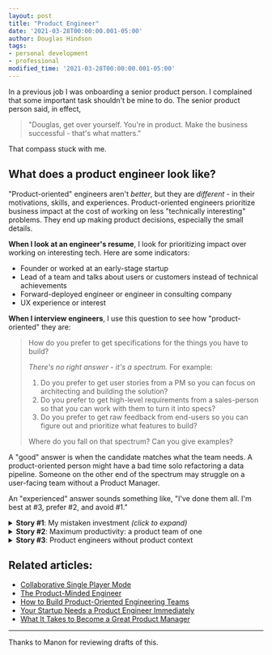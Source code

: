 ```yaml
---
layout: post
title: "Product Engineer"
date: '2021-03-28T00:00:00.001-05:00'
author: Douglas Hindson
tags: 
- personal development
- professional
modified_time: '2021-03-28T00:00:00.001-05:00'
---
```


In a previous job I was onboarding a senior product person. I complained that some important task shouldn't be mine to do. The senior product person said, in effect,

> "Douglas, get over yourself. You're in product. Make the business successful - that's what matters."

That compass stuck with me.

## What does a product engineer look like?

"Product-oriented" engineers aren't *better*, but they are *different* - in their motivations, skills, and experiences. Product-oriented engineers prioritize business impact at the cost of working on less "technically interesting" problems. They end up making product decisions, especially the small details.

**When I look at an engineer's resume**, I look for prioritizing impact over working on interesting tech. Here are some indicators:

* Founder or worked at an early-stage startup
* Lead of a team and talks about users or customers instead of technical achievements
* Forward-deployed engineer or engineer in consulting company
* UX experience or interest

**When I interview engineers**, I use this question to see how "product-oriented" they are:

> How do you prefer to get specifications for the things you have to build?
> 
> *There's no right answer - it's a spectrum.* For example:
>
> 1. Do you prefer to get user stories from a PM so you can focus on architecting and building the solution?
> 2. Do you prefer to get high-level requirements from a sales-person so that you can work with them to turn it into specs?
> 3. Do you prefer to get raw feedback from end-users so you can figure out and prioritize what features to build?
>
> Where do you fall on that spectrum? Can you give examples?

A "good" answer is when the candidate matches what the team needs. A product-oriented person might have a bad time solo refactoring a data pipeline. Someone on the other end of the spectrum may struggle on a user-facing team without a Product Manager.

An "experienced" answer sounds something like, "I've done them all. I'm best at #3, prefer #2, and avoid #1."

<details markdown="1">
<summary><b>Story #1</b>: My mistaken investment <i>(click to expand)</i></summary>

<br/>

Healthcare systems in a foreign country? Doctors, nurses, hospitals, gp practices, rota management... I worked in this company, but I had no interest in this domain.

<br/><br/>

I wanted to improve transferrable skills. I expected product managers and designers to hand me specs, so I could focus on architecting and building. That kinda worked out, but when our team met the cofounders for strategic discussions, I couldn't contribute much. I could estimate the effort involved in building a mockup, but I couldn't propose an alternative with 2x value at 0.5x cost. Others could smell my lack of enthusiasm for the business - especially the cofounders, who lived and breathed it.

<br/><br/>

Your colleagues want you to care about the team and company. People who care want to work with other people who care. When you prove your investment in the business, others will reciprocate, investing more in you. I could have accelerated my growth in responsibilities and position if I displayed more enthusiasm for the product and business.

<br/><br/>

Five years later, here I am working in that same business domain and a different technical one.

<br/><br/>

</details>

<details markdown="1">
<summary><b>Story #2</b>: Maximum productivity: a product team of one</summary>

<br/>

I once kicked off a project composed of just one engineer and the users of a narrowly-scoped service. We set the goal to be, "make the most impactful improvements possible within five weeks."

<br/><br/>

The developer onboarded to the problem space as and when needed. The users and developer prioritized ruthlessly. They met ad-hoc every couple days to review the latest iteration and reprioritize. They shipped and shipped.

<br/><br/>

The entire problem space, solution space, priorities, and project plan lived in the brain of one person. There was little-to-no communication overhead, waiting, or blockers. It was an exceptionally productive and fulfilling project for everyone involved.

<br/><br/>

</details>

<details markdown="1">
<summary><b>Story #3</b>: Product engineers without product context</summary>

<br/>

I once joined a team that needed its engineers to behave like product engineers. They didn't.

<br/><br/>

The developers only met with their users when directed to, even though their users worked at desks a few meters away. The developer team waited for decisions to come from product managers and designers. The service they worked on was just a piece of a much larger product, about which they had little context. Decisions <i>happened to them</i> and they weren't in control of their future. Their projects went off-track and got cancelled. They often built the wrong thing, and how could they know what the right thing was? They barely grasped the much larger puzzle they were a part of.

<br/><br/>

Of course, these circumstances came from mismanagement, blitz-scaling, and recent bad experiences - not the developers themselves, who were mostly new anyways.

<br/><br/>

The PM expressed that the developers were always invited to interact with users, but didn't really participate. During onboarding, I did some user interviews to build context. Afterwards, I seeded FOMO by sharing how I interviewed our users, gaining key information and relationships necessary to make better technical decisions.

<br/><br/>

One month in, my first project on the team was set to begin bridging two products. Over and over, the team resisted a solution because we had a fear of imagined risks. We ended up going down the "low-risk" path that incurred tech debt - we spent six developer-months on a project and didn't ship it. We scrapped the solution and we redid it properly later when everyone had sufficient context.

<br/><br/>

</details>




## Related articles:

* [Collaborative Single Player Mode](https://blog.rstankov.com/collaborative-single-player-mode/)
* [The Product-Minded Engineer](https://blog.pragmaticengineer.com/the-product-minded-engineer/)
* [How to Build Product-Oriented Engineering Teams](https://blog.amplitude.com/how-to-build-product-oriented-engineering-teams)
* [Your Startup Needs a Product Engineer Immediately](https://jproco.medium.com/your-startup-needs-a-product-engineer-immediately-8902f7787c25)
* [What It Takes to Become a Great Product Manager](https://hbr.org/2017/12/what-it-takes-to-become-a-great-product-manager)

---

Thanks to Manon for reviewing drafts of this.
